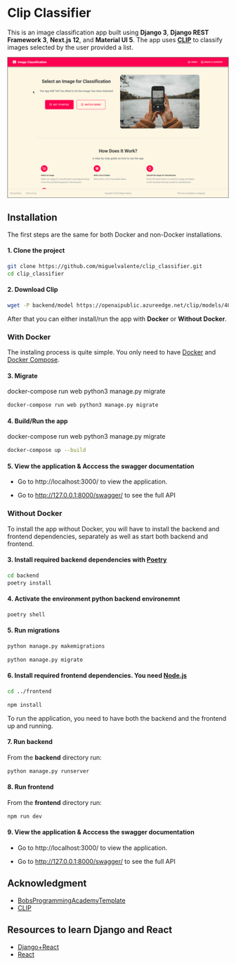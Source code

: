 # Clip Classifier

This is an image classification app built using **Django 3**, **Django REST Framework 3**, **Next.js 12**, and **Material UI 5**. The app uses **[CLIP](https://github.com/openai/CLIP)** to classify images selected by the user provided a list.

![plot](https://github.com/miguelvalente/clip_classifier/blob/master/frontend/public/images/clip_classifier.png?raw=true)



## Installation

The first steps are the same for both Docker and non-Docker installations.

#### 1. Clone the project 

```bash
git clone https://github.com/miguelvalente/clip_classifier.git
cd clip_classifier
```

#### 2. Download Clip

```bash
wget -P backend/model https://openaipublic.azureedge.net/clip/models/40d365715913c9da98579312b702a82c18be219cc2a73407c4526f58eba950af/ViT-B-32.pt
```
After that you can either install/run the app with **Docker** or **Without Docker**.

### With Docker

The instaling process is quite simple. You only need to have [Docker](https://docs.docker.com/get-docker/) and [Docker Compose](https://docs.docker.com/compose/install/). 

#### 3. Migrate
docker-compose run web python3 manage.py migrate
```bash
docker-compose run web python3 manage.py migrate
```
#### 4. Build/Run the app

docker-compose run web python3 manage.py migrate
```bash
docker-compose up --build
```

#### 5. View the application & Acccess the swagger documentation

- Go to http://localhost:3000/ to view the application.

- Go to http://127.0.0.1:8000/swagger/ to see the full API

### Without Docker

To install the app without Docker, you will have to install the backend and frontend dependencies, separately as well as start both backend and frontend. 

#### 3. Install required backend dependencies with [Poetry](https://python-poetry.org/docs/)
```bash
cd backend
poetry install
```

#### 4.  Activate the environment python backend environemnt

```bash
poetry shell
```

#### 5. Run migrations

```bash
python manage.py makemigrations
```
```bash
python manage.py migrate
```

#### 6. Install required frontend dependencies. You need [Node.js](https://docs.npmjs.com/downloading-and-installing-node-js-and-npm)

```bash
cd ../frontend
```
```bash
npm install
```

To run the application, you need to have both the backend and the frontend up and running.

#### 7. Run backend

From the **backend** directory run:

```bash
python manage.py runserver
```

#### 8. Run frontend

From the **frontend** directory run:

```bash
npm run dev
```

#### 9. View the application & Acccess the swagger documentation

- Go to http://localhost:3000/ to view the application.

- Go to http://127.0.0.1:8000/swagger/ to see the full API

## Acknowledgment

- [BobsProgrammingAcademyTemplate](https://github.com/BobsProgrammingAcademy/image-classification)
- [CLIP](https://github.com/openai/CLIP)

## Resources to learn Django and React

- [Django+React](https://www.youtube.com/watch?v=tYKRAXIio28)
- [React](https://www.youtube.com/watch?v=6fM3ueN9nYM)
